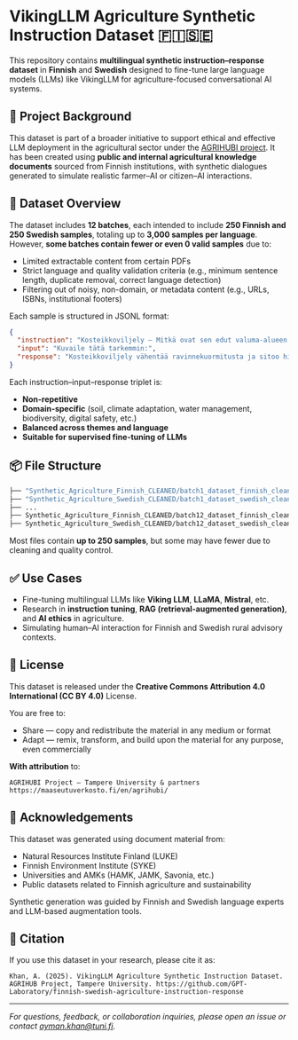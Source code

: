 # VikingLLM Agriculture Synthetic Instruction Dataset 🇫🇮🇸🇪

This repository contains **multilingual synthetic instruction–response dataset** in **Finnish** and **Swedish** designed to fine-tune large language models (LLMs) like VikingLLM for agriculture-focused conversational AI systems.

## 🌾 Project Background

This dataset is part of a broader initiative to support ethical and effective LLM deployment in the agricultural sector under the [AGRIHUBI project](https://maaseutuverkosto.fi/en/agrihubi/). It has been created using **public and internal agricultural knowledge documents** sourced from Finnish institutions, with synthetic dialogues generated to simulate realistic farmer–AI or citizen–AI interactions.

## 📁 Dataset Overview

The dataset includes **12 batches**, each intended to include **250 Finnish and 250 Swedish samples**, totaling up to **3,000 samples per language**. However, **some batches contain fewer or even 0 valid samples** due to:

- Limited extractable content from certain PDFs
- Strict language and quality validation criteria (e.g., minimum sentence length, duplicate removal, correct language detection)
- Filtering out of noisy, non-domain, or metadata content (e.g., URLs, ISBNs, institutional footers)

Each sample is structured in JSONL format:

```json
{
  "instruction": "Kosteikkoviljely – Mitkä ovat sen edut valuma-alueen hallinnassa?",
  "input": "Kuvaile tätä tarkemmin:",
  "response": "Kosteikkoviljely vähentää ravinnekuormitusta ja sitoo hiiltä..."
}
```

Each instruction–input–response triplet is:
- **Non-repetitive**
- **Domain-specific** (soil, climate adaptation, water management, biodiversity, digital safety, etc.)
- **Balanced across themes and language**
- **Suitable for supervised fine-tuning of LLMs**

## 📦 File Structure

```bash
├── "Synthetic_Agriculture_Finnish_CLEANED/batch1_dataset_finnish_cleaned.jsonl"
├── "Synthetic_Agriculture_Swedish_CLEANED/batch1_dataset_swedish_cleaned.jsonl"
├── ...
├── Synthetic_Agriculture_Finnish_CLEANED/batch12_dataset_finnish_cleaned.jsonl
├── Synthetic_Agriculture_Swedish_CLEANED/batch12_dataset_swedish_cleaned.jsonl
```

Most files contain **up to 250 samples**, but some may have fewer due to cleaning and quality control.

## ✅ Use Cases

- Fine-tuning multilingual LLMs like **Viking LLM**, **LLaMA**, **Mistral**, etc.
- Research in **instruction tuning**, **RAG (retrieval-augmented generation)**, and **AI ethics** in agriculture.
- Simulating human–AI interaction for Finnish and Swedish rural advisory contexts.

## 📜 License

This dataset is released under the **Creative Commons Attribution 4.0 International (CC BY 4.0)** License.

You are free to:
- Share — copy and redistribute the material in any medium or format
- Adapt — remix, transform, and build upon the material for any purpose, even commercially

**With attribution** to:
```
AGRIHUBI Project – Tampere University & partners
https://maaseutuverkosto.fi/en/agrihubi/
```

## 🙏 Acknowledgements

This dataset was generated using document material from:
- Natural Resources Institute Finland (LUKE)
- Finnish Environment Institute (SYKE)
- Universities and AMKs (HAMK, JAMK, Savonia, etc.)
- Public datasets related to Finnish agriculture and sustainability

Synthetic generation was guided by Finnish and Swedish language experts and LLM-based augmentation tools.

## 🧾 Citation

If you use this dataset in your research, please cite it as:

```
Khan, A. (2025). VikingLLM Agriculture Synthetic Instruction Dataset. AGRIHUB Project, Tampere University. https://github.com/GPT-Laboratory/finnish-swedish-agriculture-instruction-response
```

---

*For questions, feedback, or collaboration inquiries, please open an issue or contact [ayman.khan@tuni.fi](mailto:ayman.khan@tuni.fi).*